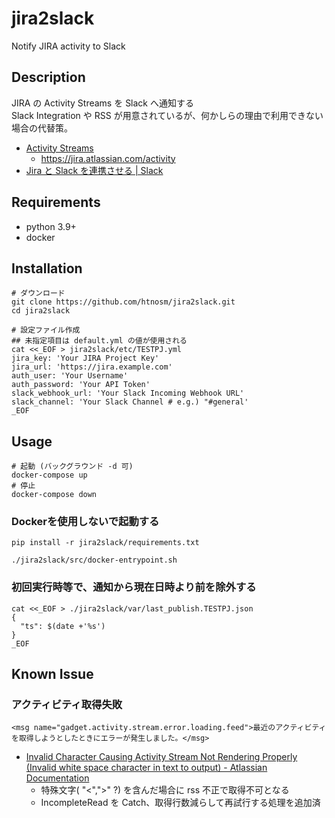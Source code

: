 # jira2slack
Notify JIRA activity to Slack

## Description

JIRA の Activity Streams を Slack へ通知する  
Slack Integration や RSS が用意されているが、何かしらの理由で利用できない場合の代替策。

* [Activity Streams](https://developer.atlassian.com/server/framework/atlassian-sdk/activity-streams/)
    * https://jira.atlassian.com/activity
* [Jira と Slack を連携させる \| Slack](https://slack.com/intl/ja-jp/help/articles/218475657-Jira-%E3%81%A8-Slack-%E3%82%92%E9%80%A3%E6%90%BA%E3%81%95%E3%81%9B%E3%82%8B)

## Requirements

* python 3.9+
* docker

## Installation

```
# ダウンロード
git clone https://github.com/htnosm/jira2slack.git
cd jira2slack

# 設定ファイル作成
## 未指定項目は default.yml の値が使用される
cat <<_EOF > jira2slack/etc/TESTPJ.yml
jira_key: 'Your JIRA Project Key'
jira_url: 'https://jira.example.com'
auth_user: 'Your Username'
auth_password: 'Your API Token'
slack_webhook_url: 'Your Slack Incoming Webhook URL'
slack_channel: 'Your Slack Channel # e.g.) "#general'
_EOF
```

## Usage

```
# 起動 (バックグラウンド -d 可)
docker-compose up
# 停止
docker-compose down
```

### Dockerを使用しないで起動する

```
pip install -r jira2slack/requirements.txt

./jira2slack/src/docker-entrypoint.sh
```

### 初回実行時等で、通知から現在日時より前を除外する

```
cat <<_EOF > ./jira2slack/var/last_publish.TESTPJ.json
{
  "ts": $(date +'%s')
}
_EOF
```

## Known Issue

### アクティビティ取得失敗

```
<msg name="gadget.activity.stream.error.loading.feed">最近のアクティビティを取得しようとしたときにエラーが発生しました。</msg>
```

* [Invalid Character Causing Activity Stream Not Rendering Properly \(Invalid white space character in text to output\) \- Atlassian Documentation](https://confluence.atlassian.com/jirakb/invalid-character-causing-activity-stream-not-rendering-properly-invalid-white-space-character-in-text-to-output-432276561.html)
    * 特殊文字( "<",">" ?) を含んだ場合に rss 不正で取得不可となる
    * IncompleteRead を Catch、取得行数減らして再試行する処理を追加済
